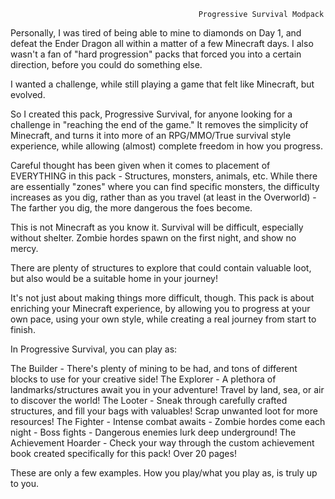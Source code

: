                                               Progressive Survival Modpack
                                                                
                                                                
Personally, I was tired of being able to mine to diamonds on Day 1, and defeat the Ender Dragon all within a matter of a few Minecraft days.  I also wasn't a fan of "hard progression" packs that forced you into a certain direction, before you could do something else.

I wanted a challenge, while still playing a game that felt like Minecraft, but evolved. 

So I created this pack, Progressive Survival, for anyone looking for a challenge in "reaching the end of the game."  It removes the simplicity of Minecraft, and turns it into more of an RPG/MMO/True survival style experience, while allowing (almost) complete freedom in how you progress. 

Careful thought has been given when it comes to placement of EVERYTHING in this pack - Structures, monsters, animals, etc. While there are essentially "zones" where you can find specific monsters, the difficulty increases as you dig, rather than as you travel (at least in the Overworld) - The farther you dig, the more dangerous the foes become.  

 This is not Minecraft as you know it. Survival will be difficult, especially without shelter. Zombie hordes spawn on the first night, and show no mercy.  

There are plenty of structures to explore that could contain valuable loot, but also would be a suitable home in your journey!  

It's not just about making things more difficult, though. This pack is about enriching your Minecraft experience, by allowing you to progress at your own pace, using your own style, while creating a real journey from start to finish.

  

In Progressive Survival, you can play as: 

The Builder - There's plenty of mining to be had, and tons of different blocks to use for your creative side!
The Explorer - A plethora of landmarks/structures await you in your adventure! Travel by land, sea, or air to discover the world!
The Looter - Sneak through carefully crafted structures, and fill your bags with valuables! Scrap unwanted loot for more resources!
The Fighter - Intense combat awaits - Zombie hordes come each night - Boss fights - Dangerous enemies lurk deep underground!
The Achievement Hoarder - Check your way through the custom achievement book created specifically for this pack! Over 20 pages!
  

These are only a few examples. How you play/what you play as, is truly up to you.
